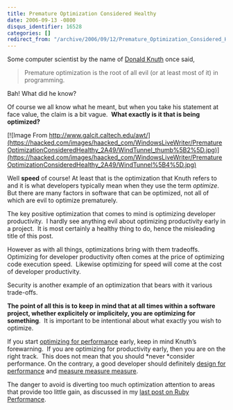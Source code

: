 ```yaml
---
title: Premature Optimization Considered Healthy
date: 2006-09-13 -0800
disqus_identifier: 16528
categories: []
redirect_from: "/archive/2006/09/12/Premature_Optimization_Considered_Healthy.aspx/"
---
```


Some computer scientist by the name of [Donald
Knuth](http://en.wikipedia.org/wiki/Donald_Knuth) once said,

> Premature optimization is the root of all evil (or at least most of
> it) in programming.

Bah! What did he know?

Of course we all know what he meant, but when you take his statement at
face value, the claim is a bit vague.  **What exactly is it that is
being optimized?**

[![Image From
http://www.galcit.caltech.edu/awt/](https://haacked.com/images/haacked_com/WindowsLiveWriter/PrematureOptimizationConsideredHealthy_2A49/WindTunnel_thumb%5B2%5D.jpg)](https://haacked.com/images/haacked_com/WindowsLiveWriter/PrematureOptimizationConsideredHealthy_2A49/WindTunnel%5B4%5D.jpg)

Well **speed** of course! At least that is the optimization that Knuth
refers to and it is what developers typically mean when they use the
term *optimize*.  But there are many factors in software that can be
optimized, not all of which are evil to optimize prematurely.

The key positive optimization that comes to mind is optimizing developer
productivity.  I hardly see anything evil about optimizing productivity
early in a project.  It is most certainly a healthy thing to do, hence
the misleading title of this post.

However as with all things, optimizations bring with them tradeoffs. 
Optimizing for developer productivity often comes at the price of
optimizing code execution speed.  Likewise optimizing for speed will
come at the cost of developer productivity.

Security is another example of an optimization that bears with it
various trade-offs.

**The point of all this is to keep in mind that at all times within a
software project, whether explicitely or implicitely, you are optimizing
for something**.  It is important to be intentional about what exactly
you wish to optimize.

If you start [optimizing for
performance](http://www.joelonsoftware.com/items/2006/09/12.html) early,
keep in mind Knuth’s forewarning.  If you are optimizing for
productivity early, then you are on the right track.  This does not mean
that you should *never *consider performance. On the contrary, a good
developer should definitely [design for
performance](http://blogs.msdn.com/ricom/archive/2003/12/12/43245.aspx)
and [measure measure
measure](http://blogs.msdn.com/ricom/archive/2003/12/02/40779.aspx).

The danger to avoid is diverting too much optimization attention to
areas that provide too little gain, as discussed in my [last post on
Ruby
Performance](https://haacked.com/archive/2006/09/12/Joel_On_Ruby_Performance.aspx).

